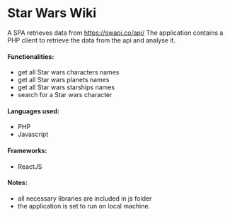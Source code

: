 # Star Wars Wiki

A SPA retrieves data from https://swapi.co/api/ 
The application contains a PHP client to retrieve the data from the api and analyse it. 

#### Functionalities:

* get all Star wars characters names
* get all Star wars planets names
* get all Star wars starships names
* search for a Star wars character

#### Languages used:

* PHP
* Javascript

#### Frameworks:

* ReactJS

#### Notes:
* all necessary libraries are included in js folder
* the application is set to run on local machine.

